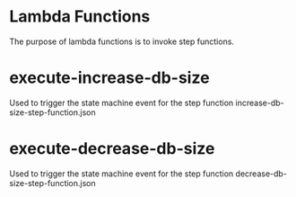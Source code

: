 # Lambda Functions
The purpose of lambda functions is to invoke step functions.

# execute-increase-db-size
Used to trigger the state machine event for the step function increase-db-size-step-function.json

# execute-decrease-db-size
Used to trigger the state machine event for the step function decrease-db-size-step-function.json